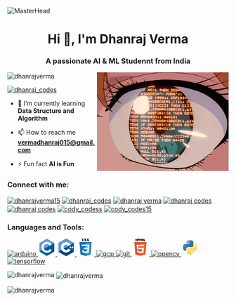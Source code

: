 ![MasterHead](https://github.com/CodyCodess/Dhanrajcodes/blob/main/Untitled%20design.gif)
<h1 align="center">Hi 👋, I'm Dhanraj Verma</h1>
<h3 align="center">A passionate AI & ML Studennt  from India</h3>
<img align="right" alt="Coding" width="300" src="https://github.com/Dhanrajcodes/Dhanrajcodes/blob/main/EHfw.gif">

<p align="left"> <img src="https://komarev.com/ghpvc/?username=dhanrajverma&label=Profile%20views&color=0e75b6&style=flat" alt="dhanrajverma" /> </p>

<p align="left"> <a href="https://twitter.com/dhanraj_codes" target="blank"><img src="https://img.shields.io/twitter/follow/dhanraj_codes?logo=twitter&style=for-the-badge" alt="dhanraj_codes" /></a> </p>

- 🌱 I’m currently learning **Data Structure and Algorithm**

- 📫 How to reach me **vermadhanraj015@gmail.com**

- ⚡ Fun fact **AI is Fun**

<h3 align="left">Connect with me:</h3>
<p align="left">
<a href="https://codepen.io/dhanrajverma15" target="blank"><img align="center" src="https://raw.githubusercontent.com/rahuldkjain/github-profile-readme-generator/master/src/images/icons/Social/codepen.svg" alt="dhanrajverma15" height="30" width="40" /></a>
<a href="https://twitter.com/dhanraj_codes" target="blank"><img align="center" src="https://raw.githubusercontent.com/rahuldkjain/github-profile-readme-generator/master/src/images/icons/Social/twitter.svg" alt="dhanraj_codes" height="30" width="40" /></a>
<a href="https://linkedin.com/in/dhanraj verma" target="blank"><img align="center" src="https://raw.githubusercontent.com/rahuldkjain/github-profile-readme-generator/master/src/images/icons/Social/linked-in-alt.svg" alt="dhanraj verma" height="30" width="40" /></a>
<a href="https://stackoverflow.com/users/dhanraj codes" target="blank"><img align="center" src="https://raw.githubusercontent.com/rahuldkjain/github-profile-readme-generator/master/src/images/icons/Social/stack-overflow.svg" alt="dhanraj codes" height="30" width="40" /></a>
<a href="https://kaggle.com/dhanraj codes" target="blank"><img align="center" src="https://raw.githubusercontent.com/rahuldkjain/github-profile-readme-generator/master/src/images/icons/Social/kaggle.svg" alt="dhanraj codes" height="30" width="40" /></a>
<a href="https://instagram.com/cody_codess" target="blank"><img align="center" src="https://raw.githubusercontent.com/rahuldkjain/github-profile-readme-generator/master/src/images/icons/Social/instagram.svg" alt="cody_codess" height="30" width="40" /></a>
<a href="https://auth.geeksforgeeks.org/user/cody_codes15" target="blank"><img align="center" src="https://raw.githubusercontent.com/rahuldkjain/github-profile-readme-generator/master/src/images/icons/Social/geeks-for-geeks.svg" alt="cody_codes15" height="30" width="40" /></a>
</p>

<h3 align="left">Languages and Tools:</h3>
<p align="left"> <a href="https://www.arduino.cc/" target="_blank" rel="noreferrer"> <img src="https://cdn.worldvectorlogo.com/logos/arduino-1.svg" alt="arduino" width="40" height="40"/> </a> <a href="https://www.cprogramming.com/" target="_blank" rel="noreferrer"> <img src="https://raw.githubusercontent.com/devicons/devicon/master/icons/c/c-original.svg" alt="c" width="40" height="40"/> </a> <a href="https://www.w3schools.com/cpp/" target="_blank" rel="noreferrer"> <img src="https://raw.githubusercontent.com/devicons/devicon/master/icons/cplusplus/cplusplus-original.svg" alt="cplusplus" width="40" height="40"/> </a> <a href="https://www.w3schools.com/css/" target="_blank" rel="noreferrer"> <img src="https://raw.githubusercontent.com/devicons/devicon/master/icons/css3/css3-original-wordmark.svg" alt="css3" width="40" height="40"/> </a> <a href="https://cloud.google.com" target="_blank" rel="noreferrer"> <img src="https://www.vectorlogo.zone/logos/google_cloud/google_cloud-icon.svg" alt="gcp" width="40" height="40"/> </a> <a href="https://git-scm.com/" target="_blank" rel="noreferrer"> <img src="https://www.vectorlogo.zone/logos/git-scm/git-scm-icon.svg" alt="git" width="40" height="40"/> </a> <a href="https://www.w3.org/html/" target="_blank" rel="noreferrer"> <img src="https://raw.githubusercontent.com/devicons/devicon/master/icons/html5/html5-original-wordmark.svg" alt="html5" width="40" height="40"/> </a> <a href="https://opencv.org/" target="_blank" rel="noreferrer"> <img src="https://www.vectorlogo.zone/logos/opencv/opencv-icon.svg" alt="opencv" width="40" height="40"/> </a> <a href="https://www.python.org" target="_blank" rel="noreferrer"> <img src="https://raw.githubusercontent.com/devicons/devicon/master/icons/python/python-original.svg" alt="python" width="40" height="40"/> </a> <a href="https://www.tensorflow.org" target="_blank" rel="noreferrer"> <img src="https://www.vectorlogo.zone/logos/tensorflow/tensorflow-icon.svg" alt="tensorflow" width="40" height="40"/> </a> </p>

<p><img align="left" src="https://github-readme-stats.vercel.app/api/top-langs?username=dhanrajverma&show_icons=true&locale=en&layout=compact" alt="dhanrajverma" /></p>

<p>&nbsp;<img align="center" src="https://github-readme-stats.vercel.app/api?username=dhanrajverma&show_icons=true&locale=en" alt="dhanrajverma" /></p>

<p><img align="center" src="https://github-readme-streak-stats.herokuapp.com/?user=dhanrajverma&" alt="dhanrajverma" /></p>

